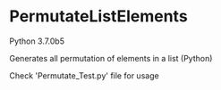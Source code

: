 # PermutateListElements
Python 3.7.0b5

Generates all permutation of elements in a list (Python)

Check 'Permutate_Test.py' file for usage
